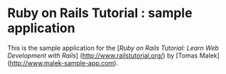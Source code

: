 # Ruby on Rails Tutorial : sample application

This is the sample application for the
[*Ruby on Rails Tutorial:
Learn Web Development with Rails*] (http://www.railstutorial.org/)
by [Tomas Malek] (http://www.malek-sample-app.com).